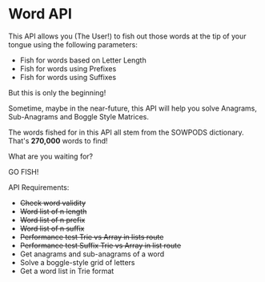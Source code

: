 # Word API

This API allows you (The User!) to fish out those words at the tip of your tongue using the following parameters:

- Fish for words based on Letter Length
- Fish for words using Prefixes
- Fish for words using Suffixes

But this is only the beginning! 

Sometime, maybe in the near-future, this API will help you solve Anagrams, Sub-Anagrams and Boggle Style Matrices.

The words fished for in this API all stem from the SOWPODS dictionary. That's **270,000** words to find!

What are you waiting for?

GO FISH!

API Requirements:

- ~~Check word validity~~
- ~~Word list of n length~~
- ~~Word list of n prefix~~
- ~~Word list of n suffix~~
- ~~Performance test Trie vs Array in lists route~~
- ~~Performance test Suffix Trie vs Array in list route~~
- Get anagrams and sub-anagrams of a word
- Solve a boggle-style grid of letters
- Get a word list in Trie format
